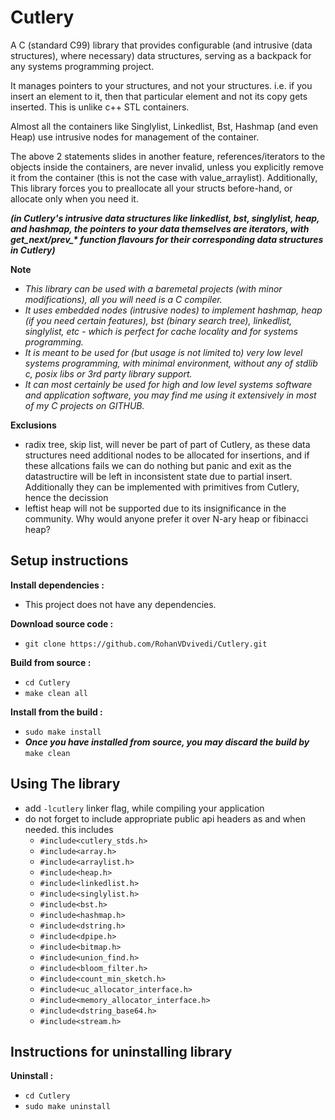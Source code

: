 # Cutlery
A C (standard C99) library that provides configurable (and intrusive (data structures), where necessary) data structures, serving as a backpack for any systems programming project.

It manages pointers to your structures, and not your structures. i.e. if you insert an element to it, then that particular element and not its copy gets inserted. This is unlike c++ STL containers.

Almost all the containers like Singlylist, Linkedlist, Bst, Hashmap (and even Heap) use intrusive nodes for management of the container.

The above 2 statements slides in another feature, references/iterators to the objects inside the containers, are never invalid, unless you explicitly remove it from the container (this is not the case with value_arraylist). Additionally, This library forces you to preallocate all your structs before-hand, or allocate only when you need it.

***(in Cutlery's intrusive data structures like linkedlist, bst, singlylist, heap, and hashmap, the pointers to your data themselves are iterators, with get_next/prev_\* function flavours for their corresponding data structures in Cutlery)***

**Note**
 * *This library can be used with a baremetal projects (with minor modifications), all you will need is a C compiler.*
 * *It uses embedded nodes (intrusive nodes) to implement hashmap, heap (if you need certain features), bst (binary search tree), linkedlist, singlylist, etc - which is perfect for cache locality and for systems programming.*
 * *It is meant to be used for (but usage is not limited to) very low level systems programming, with minimal environment, without any of stdlib c, posix libs or 3rd party library support.*
 * *It can most certainly be used for high and low level systems software and application software, you may find me using it extensively in most of my C projects on GITHUB.*

**Exclusions**
 * radix tree, skip list, will never be part of part of Cutlery, as these data structures need additional nodes to be allocated for insertions, and if these allcations fails we can do nothing but panic and exit as the datastructire will be left in inconsistent state due to partial insert. Additionally they can be implemented with primitives from Cutlery, hence the decission
 * leftist heap will not be supported due to its insignificance in the community. Why would anyone prefer it over N-ary heap or fibinacci heap?

## Setup instructions
**Install dependencies :**
 * This project does not have any dependencies.

**Download source code :**
 * `git clone https://github.com/RohanVDvivedi/Cutlery.git`

**Build from source :**
 * `cd Cutlery`
 * `make clean all`

**Install from the build :**
 * `sudo make install`
 * ***Once you have installed from source, you may discard the build by*** `make clean`

## Using The library
 * add `-lcutlery` linker flag, while compiling your application
 * do not forget to include appropriate public api headers as and when needed. this includes
   * `#include<cutlery_stds.h>`
   * `#include<array.h>`
   * `#include<arraylist.h>`
   * `#include<heap.h>`
   * `#include<linkedlist.h>`
   * `#include<singlylist.h>`
   * `#include<bst.h>`
   * `#include<hashmap.h>`
   * `#include<dstring.h>`
   * `#include<dpipe.h>`
   * `#include<bitmap.h>`
   * `#include<union_find.h>`
   * `#include<bloom_filter.h>`
   * `#include<count_min_sketch.h>`
   * `#include<uc_allocator_interface.h>`
   * `#include<memory_allocator_interface.h>`
   * `#include<dstring_base64.h>`
   * `#include<stream.h>`

## Instructions for uninstalling library

**Uninstall :**
 * `cd Cutlery`
 * `sudo make uninstall`
